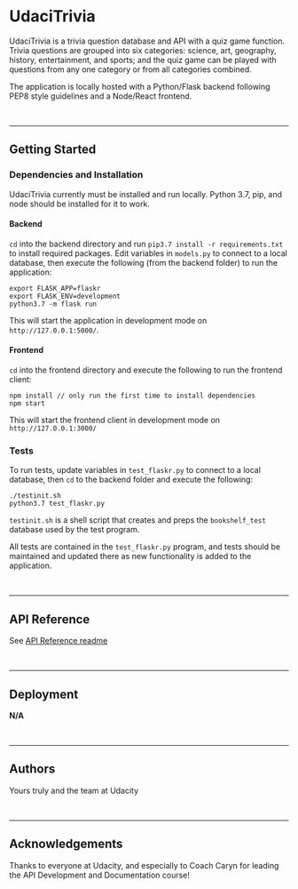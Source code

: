 # UdaciTrivia

UdaciTrivia is a trivia question database and API with a quiz game function. Trivia questions are grouped into six categories: science, art, geography, history, entertainment, and sports; and the quiz game can be played with questions from any one category or from all categories combined.

The application is locally hosted with a Python/Flask backend following PEP8 style guidelines and a Node/React frontend.

<br>

___


## Getting Started

### Dependencies and Installation

UdaciTrivia currently must be installed and run locally. Python 3.7, pip, and node should be installed for it to work.

#### **Backend**

`cd` into the backend directory and run `pip3.7 install -r requirements.txt` to install required packages. Edit variables in `models.py` to connect to a local database, then execute the following (from the backend folder) to run the application:
```
export FLASK_APP=flaskr
export FLASK_ENV=development
python3.7 -m flask run
```
This will start the application in development mode on `http://127.0.0.1:5000/`.

#### **Frontend**

`cd` into the frontend directory and execute the following to run the frontend client:
```
npm install // only run the first time to install dependencies
npm start
```
This will start the frontend client in development mode on `http://127.0.0.1:3000/`

### Tests

To run tests, update variables in `test_flaskr.py` to connect to a local database, then `cd` to the backend folder and execute the following:
```
./testinit.sh
python3.7 test_flaskr.py
```
`testinit.sh` is a shell script that creates and preps the `bookshelf_test` database used by the test program. 

All tests are contained in the `test_flaskr.py` program, and tests should be maintained and updated there as new functionality is added to the application.

<br>

___


## API Reference

See [API Reference readme](backend/APIReference.md)

<br>

___


## Deployment

**N/A**

<br>

___


## Authors

Yours truly and the team at Udacity

<br>

___


## Acknowledgements

Thanks to everyone at Udacity, and especially to Coach Caryn for leading the API Development and Documentation course!

